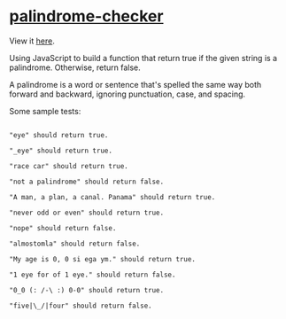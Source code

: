 # <a href="https://txlocnguyen.github.io/palindrome-checker/">palindrome-checker</a>
View it <a href="https://txlocnguyen.github.io/palindrome-checker/">here</a>.

Using JavaScript to build a function that return true if the given string is a palindrome. Otherwise, return false.

A palindrome is a word or sentence that's spelled the same way both forward and backward, ignoring punctuation, case, and spacing.

Some sample tests:
```

"eye" should return true.

"_eye" should return true.

"race car" should return true.

"not a palindrome" should return false.

"A man, a plan, a canal. Panama" should return true.

"never odd or even" should return true.

"nope" should return false.

"almostomla" should return false.

"My age is 0, 0 si ega ym." should return true.

"1 eye for of 1 eye." should return false.

"0_0 (: /-\ :) 0-0" should return true.

"five|\_/|four" should return false.
```
